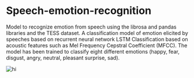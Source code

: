 # Speech-emotion-recognition
Model to recognize emotion from speech using the librosa and pandas libraries and the TESS dataset.
A classification model of emotion elicited by speeches based on recurrent neural network LSTM Classification based on acoustic features such as Mel Frequency Cepstral Coefficient (MFCC). The model has been trained to classify eight different emotions (happy, fear, disgust, angry, neutral, pleasant surprise, sad).

![hi](https://i.ibb.co/TYLNdD5/Screenshot-from-2023-12-13-15-33-45.png)
